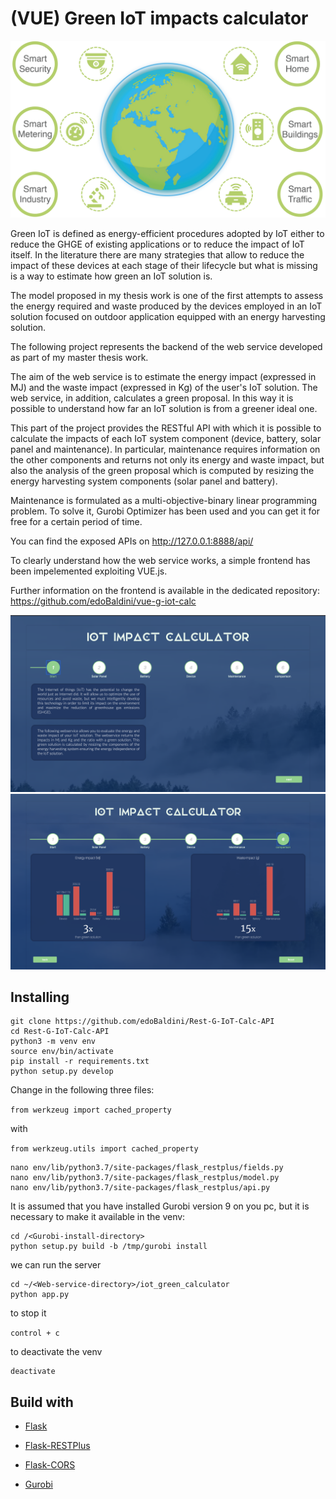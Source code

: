 # (VUE) Green IoT impacts calculator

 <img src="/readme-images/IotLandscape.png" alt="BootstrapVue"/>

Green IoT is defined as energy-efficient procedures adopted by IoT either to reduce the GHGE of existing applications or to reduce the impact of IoT itself. In the literature there are many strategies that allow to reduce the impact of these devices at each stage of their lifecycle but what is missing is a way to estimate how green an IoT solution is.

The model proposed in my thesis work is one of the first attempts to assess the energy required and waste produced by the devices employed in an IoT solution focused on outdoor application equipped with an energy harvesting solution.

The following project represents the backend of the web service developed as part of my master thesis work.

The aim of the web service is to estimate the energy impact (expressed in MJ) and the waste impact (expressed in Kg) of the user's IoT solution. The web service, in addition, calculates a green proposal. In this way it is possible to understand how far an IoT solution is from a greener ideal one.

This part of the project provides the RESTful API with which it is possible to calculate the impacts of each IoT system component (device, battery, solar panel and maintenance). In particular, maintenance requires information on the other components and returns not only its energy and waste impact, but also the analysis of the green proposal which is computed by resizing the energy harvesting system components (solar panel and battery). 

Maintenance is formulated as a multi-objective-binary linear programming problem. To solve it, Gurobi Optimizer has been used and you can get it for free for a certain period of time.

You can find the exposed APIs on http://127.0.0.1:8888/api/

To clearly understand how the web service works, a simple frontend has been impelemented exploiting VUE.js.

Further information on the frontend is available in the dedicated repository: https://github.com/edoBaldini/vue-g-iot-calc

![](/readme-images/home.png)
![](/readme-images/chart.png)

## Installing	

```
git clone https://github.com/edoBaldini/Rest-G-IoT-Calc-API
cd Rest-G-IoT-Calc-API
python3 -m venv env
source env/bin/activate
pip install -r requirements.txt
python setup.py develop
```

Change in the following three files:

```from werkzeug import cached_property```

 with

 ```from werkzeug.utils import cached_property```

```
nano env/lib/python3.7/site-packages/flask_restplus/fields.py
nano env/lib/python3.7/site-packages/flask_restplus/model.py
nano env/lib/python3.7/site-packages/flask_restplus/api.py
```

It is assumed that you have installed Gurobi version 9 on you pc, but it is necessary to make it available in the venv:

```
cd /<Gurobi-install-directory>
python setup.py build -b /tmp/gurobi install
```

we can run the server

```
cd ~/<Web-service-directory>/iot_green_calculator
python app.py
```

to stop it

```control + c ```

to deactivate the venv

``` 
deactivate
```



## Build with

- [Flask](https://flask.palletsprojects.com/en/1.1.x/)

- <a href="https://flask-restplus.readthedocs.io/en/stable//">Flask-RESTPlus</a>

- <a href="https://flask-cors.readthedocs.io/en/latest/api.html">Flask-CORS</a>

- <a href="https://www.gurobi.com/documentation/9.0/quickstart_mac/py_python_interface.html">Gurobi</a>

  
